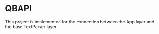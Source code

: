 # QBAPI

This project is implemented for the connection between the App layer and the base TextParser layer.